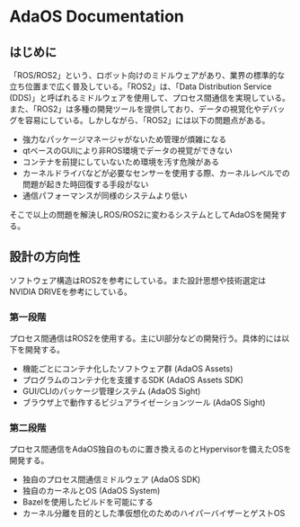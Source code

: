 # AdaOS Documentation
## はじめに
「ROS/ROS2」という、ロボット向けのミドルウェアがあり、業界の標準的な立ち位置まで広く普及している。「ROS2」は、「Data Distribution Service (DDS)」と呼ばれるミドルウェアを使用して、プロセス間通信を実現している。また、「ROS2」は多種の開発ツールを提供しており、データの視覚化やデバッグを容易にしている。しかしながら、「ROS2」には以下の問題点がある。

- 強力なパッケージマネージャがないため管理が煩雑になる
- qtベースのGUIにより非ROS環境でデータの視覚ができない
- コンテナを前提にしていないため環境を汚す危険がある
- カーネルドライバなどが必要なセンサーを使用する際、カーネルレベルでの問題が起きた時回復する手段がない
- 通信パフォーマンスが同様のシステムより低い

そこで以上の問題を解決しROS/ROS2に変わるシステムとしてAdaOSを開発する。

## 設計の方向性
ソフトウェア構造はROS2を参考にしている。また設計思想や技術選定はNVIDIA DRIVEを参考にしている。
### 第一段階
プロセス間通信はROS2を使用する。主にUI部分などの開発行う。具体的には以下を開発する。

- 機能ごとにコンテナ化したソフトウェア群 (AdaOS Assets)
- プログラムのコンテナ化を支援するSDK (AdaOS Assets SDK)
- GUI/CLIのパッケージ管理システム (AdaOS Sight)
- ブラウザ上で動作するビジュアライゼーションツール  (AdaOS Sight)

### 第二段階
プロセス間通信をAdaOS独自のものに置き換えるのとHypervisorを備えたOSを開発する。

- 独自のプロセス間通信ミドルウェア (AdaOS SDK)
- 独自のカーネルとOS (AdaOS System)
- Bazelを使用したビルドを可能にする
- カーネル分離を目的とした準仮想化のためのハイパーバイザーとゲストOS
